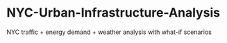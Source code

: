 # NYC-Urban-Infrastructure-Analysis
NYC traffic + energy demand + weather analysis with what-if scenarios
